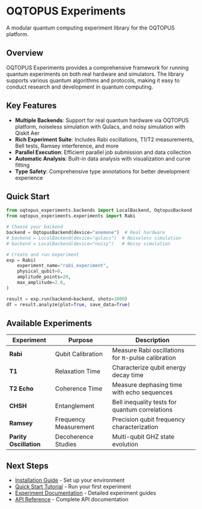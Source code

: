 # OQTOPUS Experiments

A modular quantum computing experiment library for the OQTOPUS platform.

## Overview

OQTOPUS Experiments provides a comprehensive framework for running quantum experiments on both real hardware and simulators. The library supports various quantum algorithms and protocols, making it easy to conduct research and development in quantum computing.

## Key Features

- **Multiple Backends**: Support for real quantum hardware via OQTOPUS platform, noiseless simulation with Qulacs, and noisy simulation with Qiskit Aer
- **Rich Experiment Suite**: Includes Rabi oscillations, T1/T2 measurements, Bell tests, Ramsey interference, and more
- **Parallel Execution**: Efficient parallel job submission and data collection
- **Automatic Analysis**: Built-in data analysis with visualization and curve fitting
- **Type Safety**: Comprehensive type annotations for better development experience

## Quick Start

```python
from oqtopus_experiments.backends import LocalBackend, OqtopusBackend
from oqtopus_experiments.experiments import Rabi

# Choose your backend
backend = OqtopusBackend(device="anemone")  # Real hardware
# backend = LocalBackend(device="qulacs")  # Noiseless simulation
# backend = LocalBackend(device="noisy")   # Noisy simulation

# Create and run experiment
exp = Rabi(
    experiment_name="rabi_experiment",
    physical_qubit=0,
    amplitude_points=20,
    max_amplitude=2.0,
)

result = exp.run(backend=backend, shots=1000)
df = result.analyze(plot=True, save_data=True)
```

## Available Experiments

| Experiment             | Purpose               | Description                                       |
| ---------------------- | --------------------- | ------------------------------------------------- |
| **Rabi**               | Qubit Calibration     | Measure Rabi oscillations for π-pulse calibration |
| **T1**                 | Relaxation Time       | Characterize qubit energy decay time              |
| **T2 Echo**            | Coherence Time        | Measure dephasing time with echo sequences        |
| **CHSH**               | Entanglement          | Bell inequality tests for quantum correlations    |
| **Ramsey**             | Frequency Measurement | Precision qubit frequency characterization        |
| **Parity Oscillation** | Decoherence Studies   | Multi-qubit GHZ state evolution                   |

## Next Steps

- [Installation Guide](getting-started/installation.md) - Set up your environment
- [Quick Start Tutorial](getting-started/quickstart.md) - Run your first experiment
- [Experiment Documentation](experiments/index.md) - Detailed experiment guides
- [API Reference](reference/SUMMARY.md) - Complete API documentation
